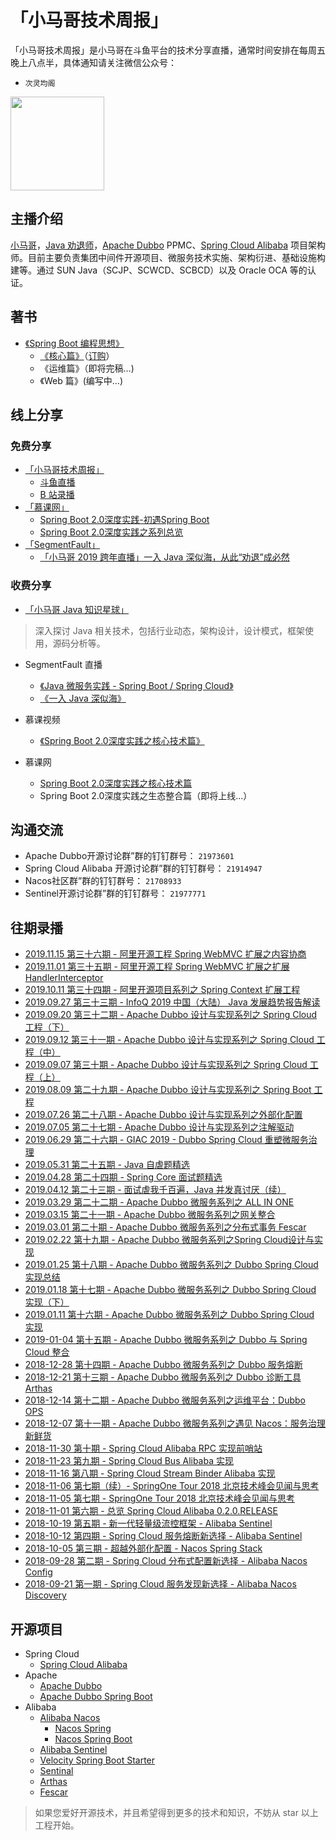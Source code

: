 # 「小马哥技术周报」

「小马哥技术周报」是小马哥在斗鱼平台的技术分享直播，通常时间安排在每周五晚上八点半，具体通知请关注微信公众号：
- `次灵均阁`

<img src="https://mercyblitz.github.io/books/thinking-in-spring-boot/assets/my_mp_qrcode.jpg" width="150" height="150" align="middle"></img>




## 主播介绍

[小马哥](https://mercyblitz.github.io/about/)，[Java 劝退师](https://www.douyu.com/mercyblitz)，[Apache Dubbo](https://dubbo.apache.org/) PPMC、[Spring Cloud Alibaba](https://github.com/spring-cloud-incubator/spring-cloud-alibaba) 项目架构师。目前主要负责集团中间件开源项目、微服务技术实施、架构衍进、基础设施构建等。通过 SUN Java（SCJP、SCWCD、SCBCD）以及 Oracle OCA 等的认证。



## 著书

- [《Spring Boot 编程思想》](/books/thinking-in-spring-boot/)
  - [《核心篇》](https://mercyblitz.github.io/books/thinking-in-spring-boot/core/preface/)（[订购](https://item.jd.com/12570242.html)）
  - 《运维篇》（即将完稿…)
  - 《Web 篇》(编写中…)



## 线上分享

### 免费分享

- [「小马哥技术周报」](https://www.douyu.com/mercyblitz)
	- [斗鱼直播](https://www.douyu.com/mercyblitz)
	- [B 站录播](http://space.bilibili.com/327910845/channel/detail?cid=52311)
- [「慕课网」](https://www.imooc.com/t/5387391)
	- [Spring Boot 2.0深度实践-初遇Spring Boot](https://www.imooc.com/learn/933) 
  - [Spring Boot 2.0深度实践之系列总览](https://www.imooc.com/learn/1058)
- [「SegmentFault」](https://segmentfault.com/u/mercyblitz)
	- [「小马哥 2019 跨年直播」一入 Java 深似海，从此“劝退”成必然](https://mp.weixin.qq.com/s?__biz=MzIxNDU4NjE1OQ==&mid=2247484085&idx=1&sn=5905f53e69bae9d48b3783a83bde40b3)	



### 收费分享

- [「小马哥 Java 知识星球」](http://t.cn/RnxUYzd)
> 深入探讨 Java 相关技术，包括行业动态，架构设计，设计模式，框架使用，源码分析等。

- SegmentFault 直播
  - [《Java 微服务实践 - Spring Boot / Spring Cloud》](http://t.cn/RoC0nNi)
  - [《一入 Java 深似海》](http://t.cn/E6bTa9O)

- 慕课视频
  - [《Spring Boot 2.0深度实践之核心技术篇》](http://t.cn/ReChCU9)

- 慕课网
    - [Spring Boot 2.0深度实践之核心技术篇](https://coding.imooc.com/class/252.html)
    - Spring Boot 2.0深度实践之生态整合篇（即将上线...）


## 沟通交流

- Apache Dubbo开源讨论群”群的钉钉群号： `21973601`
- Spring Cloud Alibaba 开源讨论群”群的钉钉群号： `21914947`
- Nacos社区群”群的钉钉群号： `21708933`
- Sentinel开源讨论群”群的钉钉群号： `21977771`


## 往期录播
- [2019.11.15 第三十六期 - 阿里开源工程 Spring WebMVC 扩展之内容协商](https://www.bilibili.com/video/av75800062)
- [2019.11.01 第三十五期 - 阿里开源工程 Spring WebMVC 扩展之扩展 HandlerInterceptor](https://www.bilibili.com/video/av74195849)
- [2019.10.11 第三十四期 - 阿里开源项目系列之 Spring Context 扩展工程](https://www.bilibili.com/video/av70943964)
- [2019.09.27 第三十三期 - InfoQ 2019 中国（大陆） Java 发展趋势报告解读](https://www.bilibili.com/video/av69203663)
- [2019.09.20 第三十二期 - Apache Dubbo 设计与实现系列之 Spring Cloud 工程（下）](https://www.bilibili.com/video/av68453823)
- [2019.09.12 第三十一期 - Apache Dubbo 设计与实现系列之 Spring Cloud 工程（中）](https://www.bilibili.com/video/av67520312)
- [2019.09.07 第三十期   - Apache Dubbo 设计与实现系列之 Spring Cloud 工程（上）](https://www.bilibili.com/video/av66869726)
- [2019.08.09 第二十九期 - Apache Dubbo 设计与实现系列之 Spring Boot 工程](https://www.bilibili.com/video/av63033885)
- [2019.07.26 第二十八期 - Apache Dubbo 设计与实现系列之外部化配置](https://www.bilibili.com/video/av60919327)
- [2019.07.05 第二十七期 - Apache Dubbo 设计与实现系列之注解驱动](https://www.bilibili.com/video/av58004178)
- [2019.06.29 第二十六期 - GIAC 2019 - Dubbo Spring Cloud 重塑微服务治理](https://www.bilibili.com/video/av57421314)
- [2019.05.31 第二十五期 - Java 自虐题精选](https://www.bilibili.com/video/av54202244)
- [2019.04.28 第二十四期 - Spring Core 面试题精选](https://www.bilibili.com/video/av50576322)
- [2019.04.12 第二十三期 - 面试虐我千百遍，Java 并发真讨厌（续）](https://www.bilibili.com/video/av49124110)
- [2019.03.29 第二十二期 - Apache Dubbo 微服务系列之 ALL IN ONE](https://www.bilibili.com/video/av47712354)
- [2019.03.15 第二十一期 - Apache Dubbo 微服务系列之网关整合](https://www.bilibili.com/video/av46476226)
- [2019.03.01 第二十期 - Apache Dubbo 微服务系列之分布式事务 Fescar](https://www.bilibili.com/video/av45098855/)
- [2019.02.22 第十九期 - Apache Dubbo 微服务系列之Spring Cloud设计与实现](https://www.bilibili.com/video/av44423093)
- [2019.01.25 第十八期 - Apache Dubbo 微服务系列之 Dubbo Spring Cloud 实现总结](https://www.bilibili.com/video/av41832154)
- [2019.01.18 第十七期 - Apache Dubbo 微服务系列之 Dubbo Spring Cloud 实现（下）](https://www.bilibili.com/video/av41107520)
- [2019.01.11 第十六期 - Apache Dubbo 微服务系列之 Dubbo Spring Cloud 实现](https://www.bilibili.com/video/av40513576)
- [2019-01-04 第十五期 - Apache Dubbo 微服务系列之 Dubbo 与 Spring Cloud 整合](https://www.bilibili.com/video/av39934592)
- [2018-12-28 第十四期 - Apache Dubbo 微服务系列之 Dubbo 服务熔断](https://www.bilibili.com/video/av39265068)
- [2018-12-21 第十三期 - Apache Dubbo 微服务系列之 Dubbo 诊断工具Arthas](https://www.bilibili.com/video/av38706424)
- [2018-12-14 第十二期 - Apache Dubbo 微服务系列之运维平台：Dubbo OPS](https://www.bilibili.com/video/av38171797)
- [2018-12-07 第十一期 - Apache Dubbo 微服务系列之遇见 Nacos：服务治理新鲜货](https://www.bilibili.com/video/av37654812)
- [2018-11-30 第十期 - Spring Cloud Alibaba RPC 实现前哨站](https://www.bilibili.com/video/av37235663)
- [2018-11-23 第九期 - Spring Cloud Bus Alibaba 实现](https://www.bilibili.com/video/av36616156)
- [2018-11-16 第八期 - Spring Cloud Stream Binder Alibaba 实现](https://www.bilibili.com/video/av36114167)
- [2018-11-06 第七期（续）- SpringOne Tour 2018 北京技术峰会见闻与思考](https://www.bilibili.com/video/av35456227)
- [2018-11-05 第七期 - SpringOne Tour 2018 北京技术峰会见闻与思考](https://www.bilibili.com/video/av35455242)
- [2018-11-01 第六期 - 总览 Spring Cloud Alibaba 0.2.0.RELEASE](https://www.bilibili.com/video/av35093260)
- [2018-10-19 第五期 - 新一代轻量级流控框架 - Alibaba Sentinel](https://www.bilibili.com/video/av34192135)
- [2018-10-12 第四期 - Spring Cloud 服务熔断新选择 - Alibaba Sentinel](https://www.bilibili.com/video/av33707793)
- [2018-10-05 第三期 - 超越外部化配置 - Nacos Spring Stack](https://www.bilibili.com/video/av33216900)
- [2018-09-28 第二期 - Spring Cloud 分布式配置新选择 - Alibaba Nacos Config](https://www.bilibili.com/video/av32723734)
- [2018-09-21 第一期 - Spring Cloud 服务发现新选择 - Alibaba Nacos Discovery](https://www.bilibili.com/video/av32191103)



## 开源项目

- Spring Cloud
  - [Spring Cloud Alibaba](https://github.com/spring-cloud-incubator/spring-cloud-alibaba)
- Apache
    - [Apache Dubbo](https://github.com/apache/incubator-dubbo)
    - [Apache Dubbo Spring Boot](https://github.com/apache/incubator-dubbo-spring-boot-project) 
- Alibaba
    - [Alibaba Nacos](https://github.com/alibaba/nacos)
        - [Nacos Spring](https://github.com/nacos-group/nacos-spring-project)
        - [Nacos Spring Boot](https://github.com/nacos-group/nacos-spring-boot-project)
    - [Alibaba Sentinel](https://github.com/alibaba/Sentinel)
    - [Velocity Spring Boot Starter](https://github.com/alibaba/velocity-spring-boot-project)
    - [Sentinal](https://github.com/alibaba/sentinel)
    - [Arthas](https://github.com/alibaba/arthas)
    - [Fescar](https://github.com/alibaba/fescar)

> 如果您爱好开源技术，并且希望得到更多的技术和知识，不妨从 star 以上工程开始。
